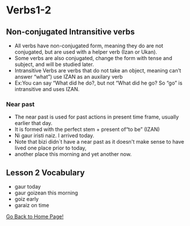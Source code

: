 # Verbs1-2

## Non-conjugated Intransitive verbs
* All verbs have non-conjugated form, meaning they do are not conjugated, but are used with a helper verb (Izan or Ukan).
* Some verbs are also conjugated, change the form with tense and subject, and will be studied later.
* Intransitive Verbs are verbs that do not take an object, meaning can’t answer “what”) use IZAN as an auxilary verb
* Ex:You can say “What did he do?, but not “What did he go? So “go” is intransitive and uses IZAN.

### Near past
* The near past is used for past actions in present time frame, usually earlier that day.
* It is formed with the perfect stem + present of“to be” (IZAN)
* Ni gaur iristi naiz. I arrived today.
* Note that bizi didn`t have a near past as it doesn't make sense to have lived one place prior to today,
* another place this morning and yet another now.


## Lesson 2 Vocabulary
* gaur today
* gaur goizean this morning
* goiz early
* garaiz on time

[ Go Back to Home Page!](..)

